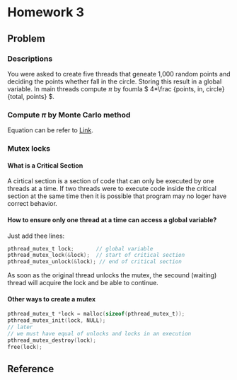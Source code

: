 # Homework 3
## Problem
### Descriptions
You were asked to create five threads that geneate 1,000 random points and deciding the points whether fall in the circle. Storing this result in a global variable. In main threads compute  $\pi$ by foumla $ 4*\frac {points\, in\, circle} {total\, points} $.
### Compute $\pi$ by Monte Carlo method
Equation can be refer to [Link](https://youtu.be/ELetCV_wX_c).

### Mutex locks
#### What is a Critical Section
A cirtical section is a section of code that can only be executed by one threads at a time. If two threads were to execute code inside the critical section at the same time then it is possible that program may no loger have correct behavior.

#### How to ensure only one thread at a time can access a global variable?
Just add thee lines:
``` c
pthread_mutex_t lock;       // global variable
pthread_mutex_lock(&lock);  // start of critical section 
pthread_mutex_unlock(&lock); // end of critical section 
```
As soon as the original thread unlocks the mutex, the secound (waiting) thread will acquire the lock and be able to continue.

#### Other ways to create a mutex

``` c
pthread_mutex_t *lock = malloc(sizeof(pthread_mutex_t));       
pthread_mutex_init(lock, NULL);  
// later
// we must have equal of unlocks and locks in an execution
pthread_mutex_destroy(lock);
free(lock);
```

## Reference
